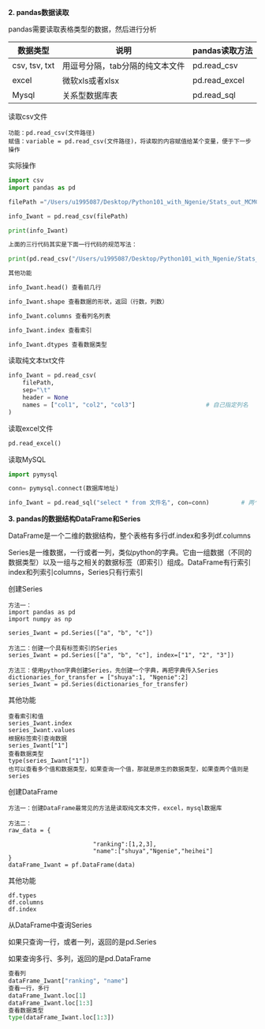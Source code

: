 **2. pandas数据读取**

pandas需要读取表格类型的数据，然后进行分析

| 数据类型      | 说明                            | pandas读取方法 |
| ------------- | ------------------------------- | -------------- |
| csv, tsv, txt | 用逗号分隔，tab分隔的纯文本文件 | pd.read_csv    |
| excel         | 微软xls或者xlsx                 | pd.read_excel  |
| Mysql         | 关系型数据库表                  | pd.read_sql    |

读取csv文件

```
功能：pd.read_csv(文件路径)
赋值：variable = pd.read_csv(文件路径)，将读取的内容赋值给某个变量，便于下一步操作
```

实际操作

```python
import csv
import pandas as pd

filePath ="/Users/u1995087/Desktop/Python101_with_Ngenie/Stats_out_MCMC_iter_summ_stat.csv"			# ../上一层路径

info_Iwant = pd.read_csv(filePath)

print(info_Iwant)

上面的三行代码其实是下面一行代码的规范写法：

print(pd.read_csv("/Users/u1995087/Desktop/Python101_with_Ngenie/Stats_out_MCMC_iter_summ_stat.csv"))

其他功能

info_Iwant.head() 查看前几行

info_Iwant.shape 查看数据的形状，返回（行数，列数）

info_Iwant.columns 查看列名列表

info_Iwant.index 查看索引

info_Iwant.dtypes 查看数据类型

```

读取纯文本txt文件

```python
info_Iwant = pd.read_csv(
	filePath,
	sep="\t"																	# 指定列的分隔符
	header = None															# 说明没有表头
	names = ["col1", "col2", "col3"]					# 自己指定列名
)
```

读取excel文件

```python
pd.read_excel()
```

读取MySQL

```python
import pymysql

conn= pymysql.connect(数据库地址)

info_Iwant = pd.read_sql("select * from 文件名", con=conn)			# 两个参数，第二个为数据的连接connection
```

**3. pandas的数据结构DataFrame和Series**

DataFrame是一个二维的数据结构，整个表格有多行df.index和多列df.columns

Series是一维数据，一行或者一列，类似python的字典。它由一组数据（不同的数据类型）以及一组与之相关的数据标签（即索引）组成。DataFrame有行索引index和列索引columns，Series只有行索引

创建Series

```
方法一：
import pandas as pd
import numpy as np

series_Iwant = pd.Series(["a", "b", "c"])

方法二：创建一个具有标签索引的Series
series_Iwant = pd.Series(["a", "b", "c"], index=["1", "2", "3"])

方法三：使用python字典创建Series，先创建一个字典，再把字典传入Series
dictionaries_for_transfer = ["shuya":1, "Ngenie":2]
series_Iwant = pd.Series(dictionaries_for_transfer)
```

其他功能

```
查看索引和值
series_Iwant.index
series_Iwant.values
根据标签索引查询数据
series_Iwant["1"]
查看数据类型
type(series_Iwant["1"])
也可以查看多个值和数据类型，如果查询一个值，那就是原生的数据类型，如果查两个值则是series
```

创建DataFrame

```
方法一：创建DataFrame最常见的方法是读取纯文本文件，excel，mysql数据库

方法二：
raw_data = {

						"ranking":[1,2,3],
						"name":["shuya","Ngenie","heihei"]
}
dataFrame_Iwant = pf.DataFrame(data)
```

其他功能

```
df.types
df.columns
df.index
```

从DataFrame中查询Series

如果只查询一行，或者一列，返回的是pd.Series

如果查询多行、多列，返回的是pd.DataFrame

```python
查看列
dataFrame_Iwant["ranking", "name"]
查看一行，多行
dataFrame_Iwant.loc[1]
dataFrame_Iwant.loc[1:3]
查看数据类型
type(dataFrame_Iwant.loc[1:3])
```

